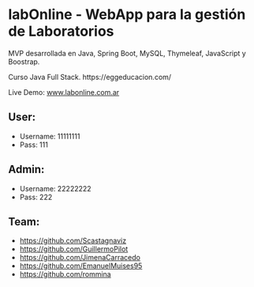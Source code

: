 # labOnline - WebApp para la gestión de Laboratorios
<p>MVP desarrollada en Java, Spring Boot, MySQL, Thymeleaf, JavaScript y Boostrap.</p>
<p>Curso Java Full Stack. https://eggeducacion.com/</p>



Live Demo: www.labonline.com.ar 

## User:
- Username: 11111111
- Pass: 111


## Admin:
- Username: 22222222
- Pass: 222


## Team:
- https://github.com/Scastagnaviz
- https://github.com/GuillermoPilot
- https://github.com/JimenaCarracedo
- https://github.com/EmanuelMuises95
- https://github.com/rommina
